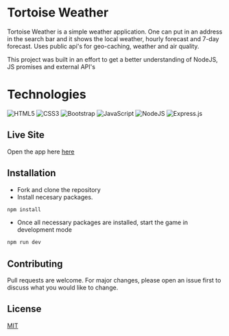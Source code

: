 # Tortoise Weather

Tortoise Weather is a simple weather application. One can put in an address in the search bar and it shows the local weather, hourly forecast and 7-day forecast. 
Uses public api's for geo-caching, weather and air quality.

This project was built in an effort to get a better understanding of NodeJS, JS promises and external API's
# Technologies

![HTML5](https://img.shields.io/badge/html5-%23E34F26.svg?style=for-the-badge&logo=html5&logoColor=white) ![CSS3](https://img.shields.io/badge/css3-%231572B6.svg?style=for-the-badge&logo=css3&logoColor=white) ![Bootstrap](https://img.shields.io/badge/bootstrap-%23563D7C.svg?style=for-the-badge&logo=bootstrap&logoColor=white)
![JavaScript](https://img.shields.io/badge/javascript-%23323330.svg?style=for-the-badge&logo=javascript&logoColor=%23F7DF1E)
![NodeJS](https://img.shields.io/badge/node.js-6DA55F?style=for-the-badge&logo=node.js&logoColor=white)
![Express.js](https://img.shields.io/badge/express.js-%23404d59.svg?style=for-the-badge&logo=express&logoColor=%2361DAFB)


## Live Site 

Open the app here [here](https://zany-pink-buffalo-boot.cyclic.app/) 


## Installation

* Fork and clone the repository
* Install necesary packages.
```bash
npm install
```
* Once all necessary packages are installed, start the game in development mode
```bash
npm run dev
```


## Contributing

Pull requests are welcome. For major changes, please open an issue first
to discuss what you would like to change.


## License
[MIT](https://choosealicense.com/licenses/mit/)

